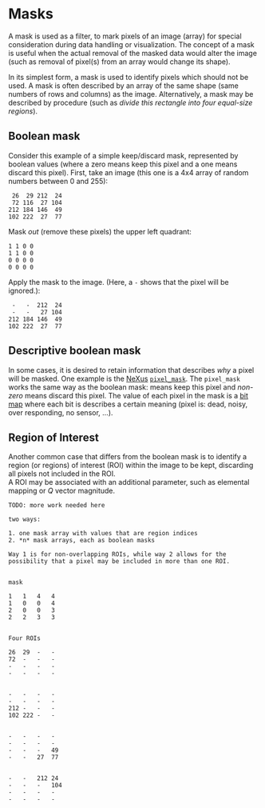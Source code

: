 # Masks

A mask is used as a filter, to mark pixels of an image (array)
for special consideration during data handling or visualization.
The concept of a mask is useful when the actual removal of the
masked data would alter the image (such as removal of pixel(s) from an
array would change its shape).

In its simplest form, a mask is used to identify pixels which 
should not be used.  A mask is often described by an array of 
the same shape (same numbers of rows and columns) as the image.
Alternatively, a mask may be described by procedure (such as
*divide this rectangle into four equal-size regions*).

## Boolean mask

Consider this example of a simple keep/discard mask, represented by boolean
values (where a zero means keep this pixel and a one means 
discard this pixel).  First, take an image (this one is a 4x4 array
of random numbers between 0 and 255):

```
 26  29 212  24
 72 116  27 104
212 184 146  49
102 222  27  77
```

Mask *out* (remove these pixels) the upper left quadrant:

```
1 1 0 0
1 1 0 0
0 0 0 0
0 0 0 0
```

Apply the mask to the image.  (Here, a `-` shows that 
the pixel will be ignored.):

```
 -   -  212  24
 -   -   27 104
212 184 146  49
102 222  27  77
```

## Descriptive boolean mask

In some cases, it is desired to retain information that describes
*why* a pixel will be masked.  One example is the 
[NeXus](https://www.nexusformat.org/)
[`pixel_mask`](https://manual.nexusformat.org/classes/base_classes/NXdetector.html#index-59).  The `pixel_mask` works the same way as the boolean mask:
means keep this pixel and *non-zero* means 
discard this pixel.  The value of each pixel in the mask is a
[bit map](https://en.wikipedia.org/wiki/Bitmap) where each bit is
describes a certain meaning (pixel is: dead, noisy, over responding, 
no sensor, ...).

## Region of Interest

Another common case that differs from the boolean mask 
is to identify a region (or regions) of interest (ROI)
within the image to be kept, discarding all pixels
not included in the ROI.  
A ROI may be associated with an additional parameter,
such as elemental mapping or *Q* vector magnitude.

```
TODO: more work needed here

two ways: 

1. one mask array with values that are region indices
2. *n* mask arrays, each as boolean masks

Way 1 is for non-overlapping ROIs, while way 2 allows for the 
possibility that a pixel may be included in more than one ROI.


mask

1	1	4	4
1	0	0	4
2	0	0	3
2	2	3	3


Four ROIs

26	29	-	-
72	-	-	-
-	-	-	-
-	-	-	-


-	-	-	-
-	-	-	-
212	-	-	-
102	222	-	-


-	-	-	-
-	-	-	-
-	-	-	49
-	-	27	77


-	-	212	24
-	-	-	104
-	-	-	-
-	-	-	-

```
